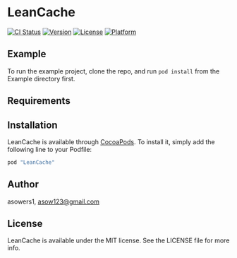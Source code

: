 # LeanCache

[![CI Status](http://img.shields.io/travis/asowers1/LeanCache.svg?style=flat)](https://travis-ci.org/asowers1/LeanCache)
[![Version](https://img.shields.io/cocoapods/v/LeanCache.svg?style=flat)](http://cocoapods.org/pods/LeanCache)
[![License](https://img.shields.io/cocoapods/l/LeanCache.svg?style=flat)](http://cocoapods.org/pods/LeanCache)
[![Platform](https://img.shields.io/cocoapods/p/LeanCache.svg?style=flat)](http://cocoapods.org/pods/LeanCache)

## Example

To run the example project, clone the repo, and run `pod install` from the Example directory first.

## Requirements

## Installation

LeanCache is available through [CocoaPods](http://cocoapods.org). To install
it, simply add the following line to your Podfile:

```ruby
pod "LeanCache"
```

## Author

asowers1, asow123@gmail.com

## License

LeanCache is available under the MIT license. See the LICENSE file for more info.
